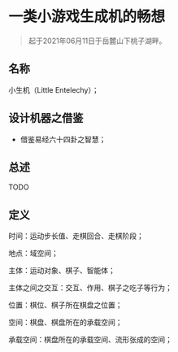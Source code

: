 


# 一类小游戏生成机的畅想


> 起于2021年06月11日于岳麓山下桃子湖畔。

## 名称

小生机（Little Entelechy）；



## 设计机器之借鉴



- 借鉴易经六十四卦之智慧；




## 总述

TODO



## 定义



时间：运动步长值、走棋回合、走棋阶段；

地点：域空间；

主体：运动对象、棋子、智能体；

主体之间之交互：交互、作用、棋子之吃子等行为；

位置：棋位、棋子所在棋盘之位置；

空间：棋盘、棋盘所在的承载空间；

承载空间：棋盘所在的承载空间、流形张成的空间；




















